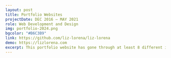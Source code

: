 ```yaml
---
layout: post
title: Portfolio Websites
projectDate: DEC 2016 – MAY 2021
role: Web Development and Design
img: portfolio-2024.png
bgcolor: "#B6C3B9"
link: https://github.com/liz-lorena/liz-lorena
demo: https://lizlorena.com
excerpt: This portfolio website has gone through at least 8 different iterations since 2016. I started off using WordPress and quickly graduated to creating websites from the ground up using HTML, CSS, and JavaScript. 
---
```

